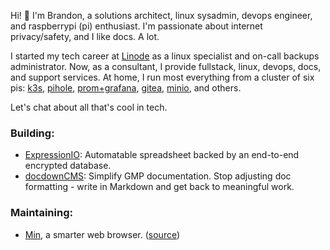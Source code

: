 Hi! :wave: I'm Brandon, a solutions architect, linux sysadmin, devops engineer, and raspberrypi (pi) enthusiast. I'm passionate about internet privacy/safety, and I like docs. A lot.

I started my tech career at [Linode](https://www.linode.com/community/user/bleckemby/answers) as a linux specialist and on-call backups administrator. Now, as a consultant, I provide fullstack, linux, devops, docs, and support services. At home, I run most everything from a cluster of six pis: [k3s](https://k3s.io/), [pihole](https://pi-hole.net), [prom+grafana](https://grafana.com/oss/prometheus/), [gitea](https://gitea.io/en-us/), [minio](https://min.io/), and others.

Let's chat about all that's cool in tech.

### Building:
- [ExpressionIO](https://expressionio.com): Automatable spreadsheet backed by an end-to-end encrypted database.
- [docdownCMS](https://github.com/kodumbeats/docdownCMS): Simplify GMP documentation. Stop adjusting doc formatting - write in Markdown and get back to meaningful work.

### Maintaining: 
- [Min](https://minbrowser.org), a smarter web browser. ([source](https://github.com/minbrowser/min)) 
